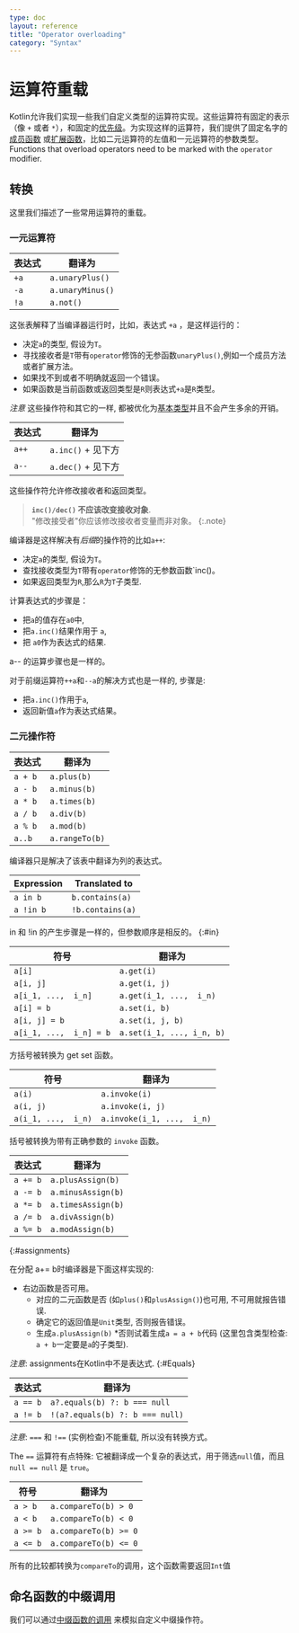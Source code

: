 ```yaml
---
type: doc
layout: reference
title: "Operator overloading"
category: "Syntax"
---
```


# 运算符重载

Kotlin允许我们实现一些我们自定义类型的运算符实现。这些运算符有固定的表示
（像 `+` 或者 `*`），和固定的[优先级](grammar.html#precedence)。为实现这样的运算符，我们提供了固定名字的[成员函数](functions.html#member-functions)
或[扩展函数](extensions.html)，比如二元运算符的左值和一元运算符的参数类型。 
Functions that overload operators need to be marked with the `operator` modifier.

## 转换

这里我们描述了一些常用运算符的重载。

### 一元运算符

| 表达式 | 翻译为 |
|------------|---------------|
| `+a` | `a.unaryPlus()` |
| `-a` | `a.unaryMinus()` |
| `!a` | `a.not()` |

这张表解释了当编译器运行时，比如，表达式 `+a` ，是这样运行的：

* 决定`a`的类型, 假设为`T`。
* 寻找接收者是`T`带有`operator`修饰的无参函数`unaryPlus()`,例如一个成员方法或者扩展方法。
* 如果找不到或者不明确就返回一个错误。
* 如果函数是当前函数或返回类型是`R`则表达式`+a`是`R`类型。

*注意* 这些操作符和其它的一样, 都被优化为[基本类型](basic-types.html)并且不会产生多余的开销。

| 表达式 | 翻译为 |
|------------|---------------|
| `a++` | `a.inc()` + 见下方 |
| `a--` | `a.dec()` + 见下方 |


这些操作符允许修改接收者和返回类型。

> **`inc()/dec()` 不应该改变接收对象**.<br>
> "修改接受者"你应该修改接收者变量而非对象。
{:.note}

编译器是这样解决有*后缀*的操作符的比如`a++`:

* 决定`a`的类型, 假设为`T`。
* 查找接收类型为`T`带有`operator`修饰的无参数函数`inc()。
* 如果返回类型为`R`,那么`R`为`T`子类型.

计算表达式的步骤是：

* 把`a`的值存在`a0`中,
* 把`a.inc()`结果作用于 `a`,
* 把 `a0`作为表达式的结果.

a-- 的运算步骤也是一样的。

对于前缀运算符`++a`和`--a`的解决方式也是一样的, 步骤是:

* 把`a.inc()`作用于`a`,
* 返回新值`a`作为表达式结果。

### 二元操作符

| 表达式 | 翻译为 |
| -----------|-------------- |
| `a + b` | `a.plus(b)` |
| `a - b` | `a.minus(b)` |
| `a * b` | `a.times(b)` |
| `a / b` | `a.div(b)` |
| `a % b` | `a.mod(b)` |
| `a..b ` | `a.rangeTo(b)` |

编译器只是解决了该表中翻译为列的表达式。

| Expression | Translated to |
| -----------|-------------- |
| `a in b` | `b.contains(a)` |
| `a !in b` | `!b.contains(a)` |

in 和 !in 的产生步骤是一样的，但参数顺序是相反的。
{:#in}

| 符号 | 翻译为 |
| -------|-------------- |
| `a[i]`  | `a.get(i)` |
| `a[i, j]`  | `a.get(i, j)` |
| `a[i_1, ...,  i_n]`  | `a.get(i_1, ...,  i_n)` |
| `a[i] = b` | `a.set(i, b)` |
| `a[i, j] = b` | `a.set(i, j, b)` |
| `a[i_1, ...,  i_n] = b` | `a.set(i_1, ..., i_n, b)` |

方括号被转换为 get set 函数。

| 符号 | 翻译为 |
|--------|---------------|
| `a(i)`  | `a.invoke(i)` |
| `a(i, j)`  | `a.invoke(i, j)` |
| `a(i_1, ...,  i_n)`  | `a.invoke(i_1, ...,  i_n)` |

括号被转换为带有正确参数的 `invoke` 函数。

| 表达式 | 翻译为 |
|------------|---------------|
| `a += b` | `a.plusAssign(b)` |
| `a -= b` | `a.minusAssign(b)` |
| `a *= b` | `a.timesAssign(b)` |
| `a /= b` | `a.divAssign(b)` |
| `a %= b` | `a.modAssign(b)` |
{:#assignments}

在分配 a+= b时编译器是下面这样实现的:

* 右边函数是否可用。
  * 对应的二元函数是否 (如`plus()`和`plusAssign()`)也可用, 不可用就报告错误.
  * 确定它的返回值是`Unit`类型, 否则报告错误。
  * 生成`a.plusAssign(b)`
*否则试着生成`a = a + b`代码 (这里包含类型检查: `a + b`一定要是`a`的子类型).

*注意*: assignments在Kotlin中不是表达式.
{:#Equals}

| 表达式 | 翻译为 |
|------------|---------------|
| `a == b` | `a?.equals(b) ?: b === null` |
| `a != b` | `!(a?.equals(b) ?: b === null)` |

*注意*: `===` 和 `!==` (实例检查)不能重载, 所以没有转换方式。

The `==` 运算符有点特殊: 它被翻译成一个复杂的表达式，用于筛选`null`值，而且 `null == null` 是 `true`。

| 符号 | 翻译为 |
|--------|---------------|
| `a > b`  | `a.compareTo(b) > 0` |
| `a < b`  | `a.compareTo(b) < 0` |
| `a >= b` | `a.compareTo(b) >= 0` |
| `a <= b` | `a.compareTo(b) <= 0` |

所有的比较都转换为`compareTo`的调用，这个函数需要返回`Int`值

## 命名函数的中缀调用

我们可以通过[中缀函数的调用](functions.html#infix-notation) 来模拟自定义中缀操作符。
